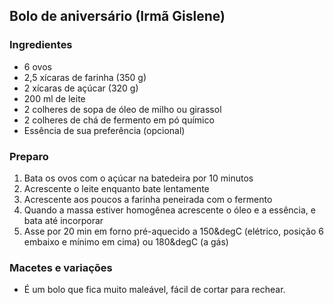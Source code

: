 ## Bolo de aniversário (Irmã Gislene)

### Ingredientes

* 6 ovos
* 2,5 xícaras de farinha (350 g)
* 2 xícaras de açúcar (320 g)
* 200 ml de leite
* 2 colheres de sopa de óleo de milho ou girassol
* 2 colheres de chá de fermento em pó químico
* Essência de sua preferência (opcional)

### Preparo
1. Bata os ovos com o açúcar na batedeira por 10 minutos
2. Acrescente o leite enquanto bate lentamente
3. Acrescente aos poucos a farinha peneirada com o fermento
4. Quando a massa estiver homogênea acrescente o óleo e a essência, e bata até incorporar
5. Asse por 20 min em forno pré-aquecido a 150&degC (elétrico, posição 6 embaixo e mínimo em cima) ou 180&degC (a gás)

### Macetes e variações

* É um bolo que fica muito maleável, fácil de cortar para rechear. 
